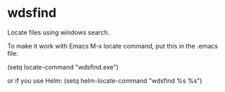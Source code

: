 wdsfind
=======

Locate files using windows search.

To make it work with Emacs M-x locate command, put this in the .emacs file:

(setq locate-command "wdsfind.exe")

or if you use Helm: (setq helm-locate-command "wdsfind %s %s")
